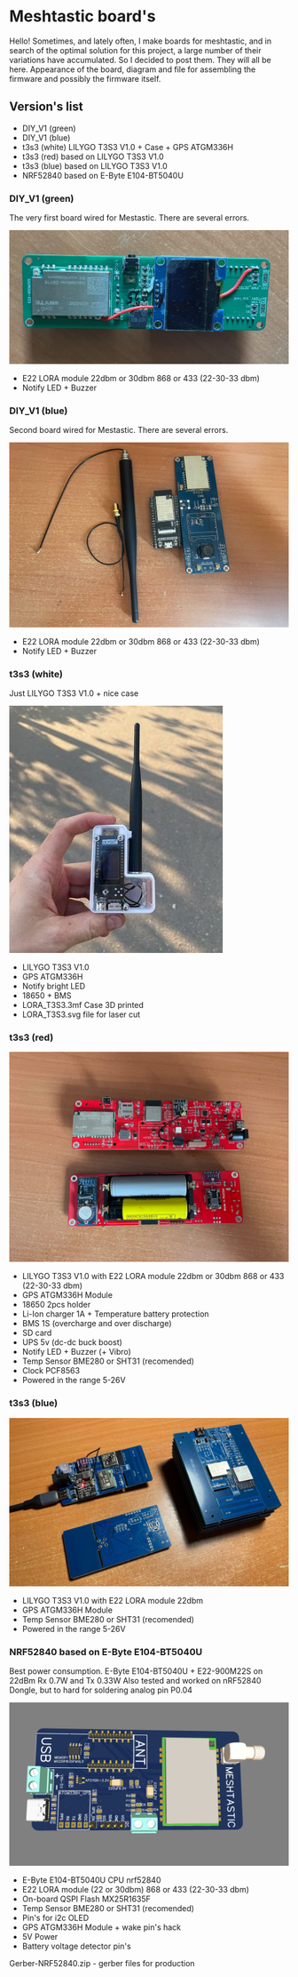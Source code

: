 # Meshtastic board's

Hello!
Sometimes, and lately often, I make boards for meshtastic, and in search of the optimal solution for this project, a large number of their variations have accumulated. So I decided to post them. They will all be here. Appearance of the board, diagram and file for assembling the firmware and possibly the firmware itself.

## Version's list
- DIY_V1 (green)
- DIY_V1 (blue)
- t3s3 (white) LILYGO T3S3 V1.0 + Case + GPS ATGM336H
- t3s3 (red) based on LILYGO T3S3 V1.0
- t3s3 (blue) based on LILYGO T3S3 V1.0
- NRF52840 based on E-Byte E104-BT5040U 



### DIY_V1 (green) 
The very first board wired for Mestastic. There are several errors.

![](https://github.com/kkwestt/Meshtastic-board-s/blob/a70f731179a8acc23f7498bdf04835c082e6f1e3/diy_v1_green/diy_v1_green.jpg)

- E22 LORA module 22dbm or 30dbm 868 or 433 (22-30-33 dbm) 
- Notify LED + Buzzer


### DIY_V1 (blue) 
Second board wired for Mestastic. There are several errors.


![](https://github.com/kkwestt/Meshtastic-board-s/blob/56067dfa795629560050608790e9b81ca606c778/diy_v1_blue/diy_v1_blue.jpg)

- E22 LORA module 22dbm or 30dbm 868 or 433 (22-30-33 dbm) 
- Notify LED + Buzzer


### t3s3 (white) 
Just LILYGO T3S3 V1.0 + nice case

![](https://github.com/kkwestt/Meshtastic-board-s/blob/a70f731179a8acc23f7498bdf04835c082e6f1e3/t3s3_white/t3s3_white.jpg)

- LILYGO T3S3 V1.0
- GPS ATGM336H
- Notify bright LED
- 18650 + BMS 
- LORA_T3S3.3mf Case 3D printed
- LORA_T3S3.svg file for laser cut


### t3s3 (red) 

![](https://github.com/kkwestt/Meshtastic-board-s/blob/492f89dead19d85f86c141e7ba42745ee3ce9f52/t3s3_red/t3s3_red2.JPG)

- LILYGO T3S3 V1.0 with E22 LORA module 22dbm or 30dbm 868 or 433 (22-30-33 dbm) 
- GPS ATGM336H Module
- 18650 2pcs holder
- Li-Ion charger 1A + Temperature battery protection
- BMS 1S (overcharge and over discharge)
- SD card
- UPS 5v (dc-dc buck boost)
- Notify LED + Buzzer (+ Vibro)
- Temp Sensor BME280 or SHT31 (recomended)
- Clock PCF8563
- Powered in the range 5-26V


### t3s3 (blue) 

![](https://github.com/kkwestt/Meshtastic-board-s/blob/a70f731179a8acc23f7498bdf04835c082e6f1e3/t3s3_blue/t3s3_blue.jpg)

- LILYGO T3S3 V1.0 with E22 LORA module 22dbm
- GPS ATGM336H Module
- Temp Sensor BME280 or SHT31 (recomended)
- Powered in the range 5-26V


### NRF52840 based on E-Byte E104-BT5040U
Best power consumption. E-Byte E104-BT5040U + E22-900M22S on 22dBm Rx 0.7W and Tx 0.33W
Also tested and worked on nRF52840 Dongle, but to hard for soldering analog pin P0.04

![](https://github.com/kkwestt/Meshtastic-board-s/blob/a70f731179a8acc23f7498bdf04835c082e6f1e3/nrf52840/nrf52840.png)
 
- E-Byte E104-BT5040U CPU nrf52840  
- E22 LORA module (22 or 30dbm) 868 or 433 (22-30-33 dbm) 
- On-board QSPI Flash MX25R1635F
- Temp Sensor BME280 or SHT31 (recomended)
- Pin's for i2c OLED 
- GPS ATGM336H Module + wake pin's hack
- 5V Power
- Battery voltage detector pin's

Gerber-NRF52840.zip - gerber files for production

